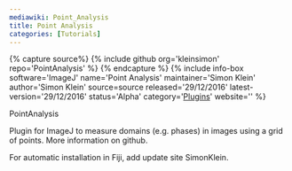 ```yaml
---
mediawiki: Point_Analysis
title: Point Analysis
categories: [Tutorials]
---
```



{% capture source%}
{% include github org='kleinsimon' repo='PointAnalysis' %}
{% endcapture %}
{% include info-box software='ImageJ' name='Point Analysis' maintainer='Simon Klein' author='Simon Klein' source=source released='29/12/2016' latest-version='29/12/2016' status='Alpha' category='[Plugins](/plugin-index)' website='' %}

PointAnalysis

Plugin for ImageJ to measure domains (e.g. phases) in images using a grid of points. More information on github.

For automatic installation in Fiji, add update site SimonKlein.

 
